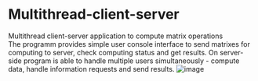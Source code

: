 # Multithread-client-server
Multithread client-server application to compute matrix operations<br />
The programm provides simple user console interface to send matrixes for computing to server, check computing status and get results. On server-side program is able to handle multiple users simultaneously - compute data, handle information requests and send results. 
![image](https://github.com/user-attachments/assets/bc5d054b-4116-49c1-9ba8-83539db22fe9)
